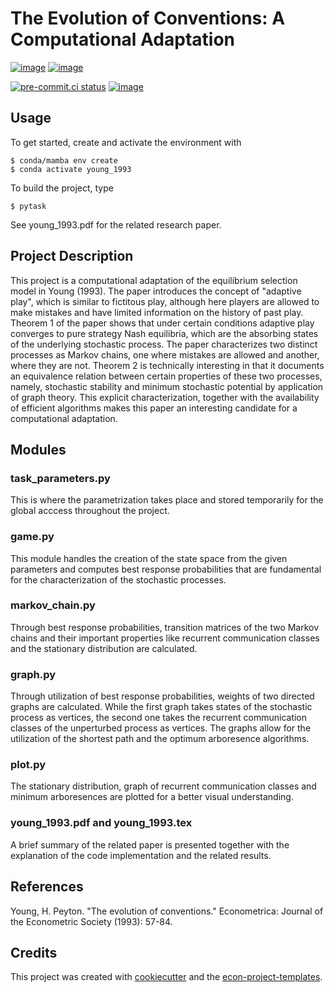 # The Evolution of Conventions: A Computational Adaptation

[![image](https://img.shields.io/github/actions/workflow/status/ecdogaroglu/young_1993/main.yml?branch=main)](https://github.com/ecdogaroglu/young_1993/actions?query=branch%3Amain)
[![image](https://codecov.io/gh/ecdogaroglu/young_1993/branch/main/graph/badge.svg)](https://codecov.io/gh/ecdogaroglu/young_1993)

[![pre-commit.ci status](https://results.pre-commit.ci/badge/github/ecdogaroglu/young_1993/main.svg)](https://results.pre-commit.ci/latest/github/ecdogaroglu/young_1993/main)
[![image](https://img.shields.io/badge/code%20style-black-000000.svg)](https://github.com/psf/black)

## Usage

To get started, create and activate the environment with

```console
$ conda/mamba env create
$ conda activate young_1993
```

To build the project, type

```console
$ pytask
```

See young_1993.pdf for the related research paper.

## Project Description

This project is a computational adaptation of the equilibrium selection model in Young (1993).
The paper introduces the concept of "adaptive play", which is similar to fictitous play, although
here players are allowed to make mistakes and have limited information on the history of past play. Theorem 1 of the paper shows that
under certain conditions adaptive play converges to pure strategy Nash equilibria, which are the absorbing
states of the underlying stochastic process. The paper characterizes two distinct processes as Markov chains, 
one where mistakes are allowed and another, where they are not. Theorem 2 is technically interesting in that 
it documents an equivalence relation between certain properties of these two processes, namely, stochastic stability
and minimum stochastic potential by application of graph theory. This explicit characterization, together with 
the availability of efficient algorithms makes this paper an interesting candidate for a computational adaptation.

## Modules

### task_parameters.py

This is where the parametrization takes place and stored temporarily for the global acccess throughout the project.

### game.py

This module handles the creation of the state space from the given parameters and computes best response probabilities
that are fundamental for the characterization of the stochastic processes.

### markov_chain.py

Through best response probabilities, transition matrices of the two Markov chains and their
important properties like recurrent communication classes and the stationary distribution are calculated.

### graph.py

Through utilization of best response probabilities, weights of two directed graphs are calculated. While the first graph takes states of the stochastic process as vertices, the second one takes the recurrent communication classes of the unperturbed process as vertices. The graphs allow for the utilization of the shortest path and the optimum arboresence algorithms.

### plot.py

The stationary distribution, graph of recurrent communication classes and minimum arboresences are plotted for a better visual understanding.

### young_1993.pdf and young_1993.tex

A brief summary of the related paper is presented together with the explanation of the code implementation and the related results.

## References

Young, H. Peyton. "The evolution of conventions." Econometrica: Journal of the Econometric Society (1993): 57-84.

## Credits

This project was created with [cookiecutter](https://github.com/audreyr/cookiecutter)
and the
[econ-project-templates](https://github.com/OpenSourceEconomics/econ-project-templates).
